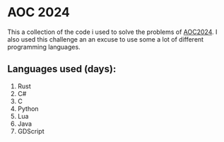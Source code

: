 # AOC 2024
This a collection of the code i used to solve the problems of [AOC2024](https://adventofcode.com/2024/).
I also used this challenge an an excuse to use some a lot of different programming languages.


## Languages used (days):
1. Rust
1. C#
1. C
1. Python
1. Lua
1. Java
1. GDScript
